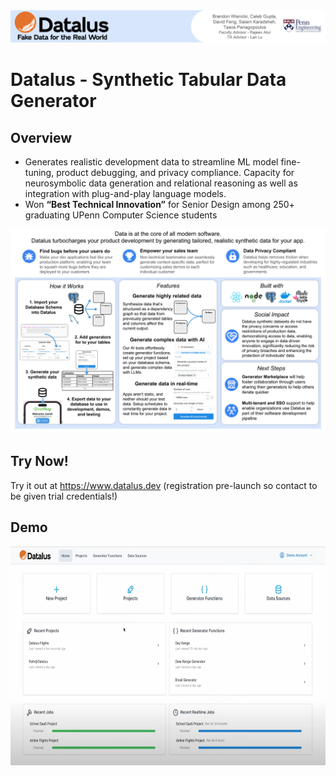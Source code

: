<div style="text-align: center;">
    <a href="https://www.youtube.com/watch?v=PxgdReDr7-c">
        <img src="img/DatalusLogo.png" alt="IMAGE ALT TEXT HERE"/>
    </a>
</div>

# Datalus - Synthetic Tabular Data Generator

## Overview
* Generates realistic development data to streamline ML model fine-tuning, product debugging, and privacy compliance. Capacity for neurosymbolic data generation and relational reasoning as well as integration with plug-and-play language models.
* Won **“Best Technical Innovation”** for Senior Design among 250+ graduating UPenn Computer Science students

<div style="text-align: center;">
    <a href="https://www.youtube.com/watch?v=PxgdReDr7-c">
        <img src="img/DatalusPoster.png" alt="IMAGE ALT TEXT HERE" width="1000"/>
    </a>
</div>

## Try Now!
Try it out at https://www.datalus.dev (registration pre-launch so contact to be given trial credentials!)

## Demo
<a href="https://www.youtube.com/watch?v=PxgdReDr7-c" target="_blank">
    <img src="img/DatalusHomepage.png" align="center"
         alt="Size Limit logo by Anton Lovchikov" width="600" height="350">
</a>

